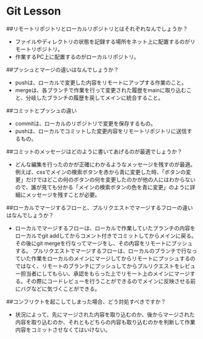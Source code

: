 # Git Lesson

##リモートリポジトリとローカルリポジトリとはそれぞれなんでしょうか？
- ファイルやディレクトリの状態を記録する場所をネット上に配置するのがリモートリポジトリ。
- 作業するPC上に配置するのがローカルリポジトリ。

##プッシュとマージの違いはなんでしょうか？
- pushは、ローカルで変更した内容をリモートにアップする作業のこと。
- mergeは、各ブランチで作業を行って変更された履歴をmainに取り込むこと、分岐したブランチの履歴を戻してメインに統合すること。

##コミットとプッシュの違い
- commitは、ローカルのリポジトリで変更を保存するもの。
- pushは、ローカルでコミットした変更内容をリモートリポジトリに送信するもの。


##コミットのメッセージはどのように書いてあげるのが最適でしょうか？
- どんな編集を行ったのかが正確にわかるようなメッセージを残すのが最適。
例えば、cssでメインの検索ボタンを赤から青に変更した時、「ボタンの変更」だけではどこの何のボタンの何を変更したのかが他の人にはわからないので、誰が見ても分かる「メインの検索ボタンの色を青に変更」のように詳細にメッセージを残すことが必要。

##ローカルでマージするフローと、プルリクエストでマージするフローの違いはなんでしょうか？
- ローカルでマージするフローは、ローカルで作業していたブランチの内容をローカルでgit addしてからコメント付きでコミットしてからメインに戻る。その後にgit mergeを行なってマージをし、その内容をリモートにプッシュする。
プルリクエストでマージするフローは、ローカルのブランチで行なっていた作業をローカルのメインにマージしてからリモートにプッシュするのではなく、リモートのブランチにプッシュしてからプルリクエストをレビュー担当者にしてもらい、承認をもらった上でリモート上のメインにマージする。その際にコードレビューを行うことができるのでメインに反映させる前にバグなどに気づくことができる。



##コンフリクトを起こしてしまった場合、どう対処すべきですか？
- 状況によって、先にマージされた内容を取り込むのか、後からマージされた内容を取り込むのか、それともどちらの内容も取り込むのかを判断して作業内容をコミットさせなくてはいけない。